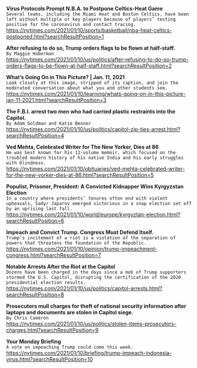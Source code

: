 **Virus Protocols Prompt N.B.A. to Postpone Celtics-Heat Game**\
`Several teams, including the Miami Heat and Boston Celtics, have been left without multiple or key players because of players’ testing positive for the coronavirus and contact tracing.`\
https://nytimes.com/2021/01/10/sports/basketball/nba-heat-celtics-postponed.html?searchResultPosition=1

**After refusing to do so, Trump orders flags to be flown at half-staff.**\
`By Maggie Haberman`\
https://nytimes.com/2021/01/10/us/politics/after-refusing-to-do-so-trump-orders-flags-to-be-flown-at-half-staff.html?searchResultPosition=2

**What’s Going On in This Picture? | Jan. 11, 2021**\
`Look closely at this image, stripped of its caption, and join the moderated conversation about what you and other students see.`\
https://nytimes.com/2021/01/10/learning/whats-going-on-in-this-picture-jan-11-2021.html?searchResultPosition=3

**The F.B.I. arrest two men who had carried plastic restraints into the Capitol.**\
`By Adam Goldman and Katie Benner`\
https://nytimes.com/2021/01/10/us/politics/capitol-zip-ties-arrest.html?searchResultPosition=4

**Ved Mehta, Celebrated Writer for The New Yorker, Dies at 86**\
`He was best known for his 12-volume memoir, which focused on the troubled modern history of his native India and his early struggles with blindness.`\
https://nytimes.com/2021/01/10/obituaries/ved-mehta-celebrated-writer-for-the-new-yorker-dies-at-86.html?searchResultPosition=5

**Populist, Prisoner, President: A Convicted Kidnapper Wins Kyrgyzstan Election**\
`In a country where presidents’ tenures often end with violent upheavals, Sadyr Japarov emerged victorious in a snap election set off by an uprising last fall.`\
https://nytimes.com/2021/01/10/world/europe/kyrgyztan-election.html?searchResultPosition=6

**Impeach and Convict Trump. Congress Must Defend Itself.**\
`Trump’s incitement of a riot is a violation of the separation of powers that threatens the foundation of the Republic.`\
https://nytimes.com/2021/01/10/opinion/trump-impeachment-congress.html?searchResultPosition=7

**Notable Arrests After the Riot at the Capitol**\
`Dozens have been charged in the days since a mob of Trump supporters stormed the U.S. Capitol, disrupting the certification of the 2020 presidential election results.`\
https://nytimes.com/2021/01/10/us/politics/capitol-arrests.html?searchResultPosition=8

**Prosecutors mull charges for theft of national security information after laptops and documents are stolen in Capitol siege.**\
`By Chris Cameron`\
https://nytimes.com/2021/01/10/us/politics/stolen-items-prosecutors-charges.html?searchResultPosition=9

**Your Monday Briefing**\
`A vote on impeaching Trump could come this week.`\
https://nytimes.com/2021/01/10/briefing/trump-impeach-indonesia-virus.html?searchResultPosition=10

